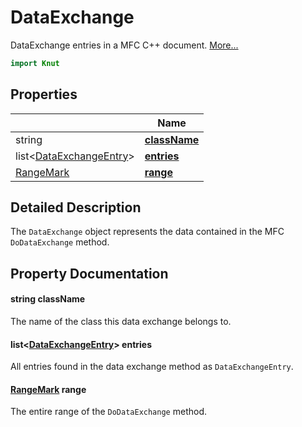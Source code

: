 # DataExchange

DataExchange entries in a MFC C++ document. [More...](#detailed-description)

```qml
import Knut
```

## Properties

| | Name |
|-|-|
|string|**[className](#className)**|
|list<[DataExchangeEntry](../knut/dataexchangeentry.md)>|**[entries](#entries)**|
|[RangeMark](../knut/rangemark.md)|**[range](#range)**|

## Detailed Description

The `DataExchange` object represents the data contained in the MFC `DoDataExchange` method.

## Property Documentation

#### <a name="className"></a>string **className**

The name of the class this data exchange belongs to.

#### <a name="entries"></a>list<[DataExchangeEntry](../knut/dataexchangeentry.md)> **entries**

All entries found in the data exchange method as `DataExchangeEntry`.

#### <a name="range"></a>[RangeMark](../knut/rangemark.md) **range**

The entire range of the `DoDataExchange` method.
